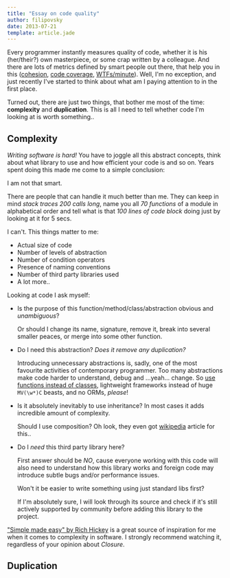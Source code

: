 ```yaml
---
title: "Essay on code quality"
author: filipovsky
date: 2013-07-21
template: article.jade
---
```


Every programmer instantly measures quality of code, whether it is his
(her/their?) own masterpiece, or some crap written by a colleague. And
there are lots of metrics defined by smart people out there, that help you in
this
([cohesion](http://en.wikipedia.org/wiki/Cohesion_%28computer_science%29),
[code coverage](http://en.wikipedia.org/wiki/Code_coverage),
[WTFs/minute](http://www.osnews.com/story/19266/WTFs_m)). Well, I'm no exception, and just recently I've started to think about what am
I paying attention to in the first place.
<span class="more"></span>

Turned out, there are just two things, that bother me most of the time:
**complexity** and **duplication**. This is all I need to tell whether code I'm looking at is worth
something..

## Complexity

*Writing software is hard!* You have to joggle all this abstract concepts,
think about what library to use and how efficient your code is and so on.
Years spent doing this made me come to a simple conclusion:

I am not that smart.

There are people that can handle it much better than me. They can keep in
mind *stack traces 200 calls long*, name you all *70 functions* of a
module in alphabetical order and tell what is that *100 lines of code
block* doing just by looking at it for 5 secs.

I can't. This things matter to me:

* Actual size of code
* Number of levels of abstraction
* Number of condition operators
* Presence of naming conventions
* Number of third party libraries used
* A lot more..

Looking at code I ask myself:

* Is the purpose of this function/method/class/abstraction obvious and
  *unambiguous*?

  Or should I change its name, signature, remove it, break into
  several smaller peaces, or merge into some other function.

* Do I need this abstraction? *Does it remove any duplication?*

  Introducing unnecessary abstractions is, sadly, one of the most
  favourite activities of contemporary programmer. Too many abstractions
  make code harder to understand, debug and ...yeah... change. So
  [use functions instead of classes](
  http://pyvideo.org/video/880/stop-writing-classes), lightweight
  frameworks instead of huge `MV(\w*)C` beasts, and no ORMs,
  *please*!

* Is it absolutely inevitably to use inheritance? In most cases it adds
  incredible amount of complexity.

  Should I use composition? Oh look, they even got
  [wikipedia](http://en.wikipedia.org/wiki/Composition_over_inheritance)
  article for this..

* Do I *need* this third party library here?

  First answer should be *NO*, cause everyone working with this code will
  also need to understand how this library works and foreign code may
  introduce subtle bugs and/or performance issues.

  Won't it be easier to write something using just standard libs first?

  If I'm absolutely sure, I will look through its source and check if it's
  still actively supported by community before adding this library to the
  project.

["Simple made easy" by Rich
Hickey](http://www.infoq.com/presentations/Simple-Made-Easy) is a great
source of inspiration for me when it comes to complexity in software. I
strongly recommend watching it, regardless of your opinion about *Closure*.

## Duplication


